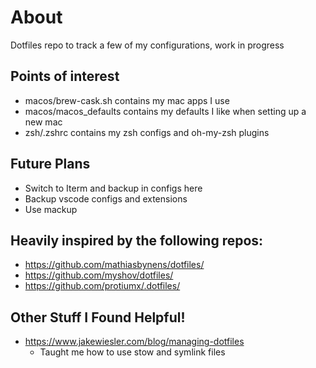 # About

Dotfiles repo to track a few of my configurations, work in progress


## Points of interest
 - macos/brew-cask.sh contains my mac apps I use
 - macos/macos_defaults contains my defaults I like when setting up a new mac
 - zsh/.zshrc contains my zsh configs and oh-my-zsh plugins

## Future Plans
 - Switch to Iterm and backup in configs here
 - Backup vscode configs and extensions
 - Use mackup

## Heavily inspired by the following repos:
- https://github.com/mathiasbynens/dotfiles/
- https://github.com/myshov/dotfiles/
- https://github.com/protiumx/.dotfiles/

## Other Stuff I Found Helpful!
- https://www.jakewiesler.com/blog/managing-dotfiles
  - Taught me how to use stow and symlink files

